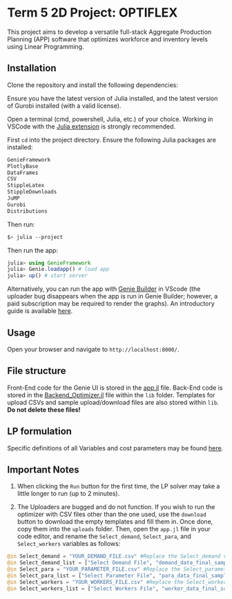 # Term 5 2D Project: OPTIFLEX

This project aims to develop a versatile full-stack Aggregate Production Planning (APP) software that optimizes workforce and inventory levels using Linear Programming. 

## Installation

Clone the repository and install the following dependencies:

Ensure you have the latest version of Julia installed, and the latest version of Gurobi installed (with a valid license).

Open a terminal (cmd, powershell, Julia, etc.) of your choice. Working in VSCode with the [Julia extension](https://marketplace.visualstudio.com/items?itemName=julialang.language-julia) is strongly recommended.

First `cd` into the project directory. Ensure the following Julia packages are installed:

```bash
GenieFramework
PlotlyBase
DataFrames
CSV
StippleLatex
StippleDownloads
JuMP
Gurobi
Distributions
```
Then run:

```bash
$> julia --project 
```

Then run the app:

```julia
julia> using GenieFramework
julia> Genie.loadapp() # load app
julia> up() # start server
```

Alternatively, you can run the app with [Genie Builder](https://marketplace.visualstudio.com/items?itemName=GenieBuilder.geniebuilder) in VScode (the uploader bug disappears when the app is run in Genie Builder; however, a paid subscription may be required to render the graphs). An introductory guide is available [here](https://learn.genieframework.com/geniebuilder/docs).

## Usage

Open your browser and navigate to `http://localhost:8000/`.

## File structure

Front-End code for the Genie UI is stored in the [app.jl](https://github.com/Kaelen-Tay-Kai-Gen/2D-Project-Team-6-APP/blob/main/OPTIFLEX%20Genie%20App/app.jl) file. Back-End code is stored in the [Backend_Optimizer.jl](https://github.com/Kaelen-Tay-Kai-Gen/2D-Project-Team-6-APP/tree/main/OPTIFLEX%20Genie%20App/lib) file within the `lib` folder. Templates for upload CSVs and sample upload/download files are also stored within `lib`. **Do not delete these files!**

## LP formulation

Specific definitions of all Variables and cost parameters may be found [here](https://docs.google.com/document/d/1MLJF5VuhOFrI6JguJtWFDWgfCjEkQjxdbmZNGW0y3ug/edit?usp=sharing).

## Important Notes

1. When clicking the `Run` button for the first time, the LP solver may take a little longer to run (up to 2 minutes).

2. The Uploaders are bugged and do not function. If you wish to run the optimizer with CSV files other than the one used, use the `download` button to download the empty templates and fill them in. Once done, copy them into the `uploads` folder. Then, open the `app.jl` file in your code editor, and rename the `Select_demand`, `Select_para`, and `Select_workers` variables as follows:

```julia
@in Select_demand = "YOUR_DEMAND_FILE.csv" #Replace the Select_demand value with your demand file name
@in Select_demand_list = ["Select Demand File", "demand_data_final_sample.csv", "YOUR_DEMAND_FILE.csv"]
@in Select_para = "YOUR_PARAMETER_FILE.csv" #Replace the Select_parameter value with your parameter file name
@in Select_para_list = ["Select Parameter File", "para_data_final_sample.csv", "YOUR_PARAMETER_FILE.csv"]    
@in Select_workers = "YOUR_WORKERS_FILE.csv" #Replace the Select_workers with your workers file name
@in Select_workers_list = ["Select Workers File", "worker_data_final_sample.csv", "YOUR_WORKERS_FILE.csv"]
```
